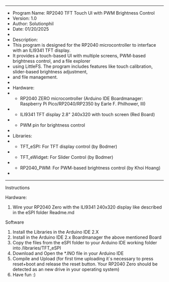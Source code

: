  **********************************************************************************************************************************************************************************************
 *  Program Name: RP2040 TFT Touch UI with PWM Brightness Control
 * Version: 1.0
 * Author: Solutionphil
 * Date: 01/20/2025
 *
 * Description:
 * This program is designed for the RP2040 microcontroller to interface with an ILI9341 TFT display.
 * It provides a touch-based UI with multiple screens, PWM-based brightness control, and a file explorer
 * using LittleFS. The program includes features like touch calibration, slider-based brightness adjustment,
 * and file management.
 *
 * Hardware:
 * - RP2040 ZERO microcontroller (Arduino IDE Boardmanager: Raspberry Pi Pico/RP2040/RP2350 by Earle F. Philhower, III)
 * - ILI9341 TFT display 2.8" 240x320 with touch screen (Red Board)
 * - PWM pin for brightness control
 *
 * Libraries:
 * - TFT_eSPI: For TFT display control (by Bodmer)
 * - TFT_eWidget: For Slider Control (by Bodmer)
 * - RP2040_PWM: For PWM-based brightness control (by Khoi Hoang)
 *
************************************************************************************************************************************************************************************************
Instructions 

Hardware:
  1. Wire your RP2040 Zero with the ILI9341 240x320 display like described in the eSPI folder Readme.md

Software
  1. Install the Libraries in the Arduino IDE 2.X
  2. Install in the Arduino IDE 2.x Boardmanager the above mentioned Board
  3. Copy the files from the eSPI folder to your Arduino IDE working folder into /libraries/TFT_eSPI
  4. Download and Open the *.INO file in your Arduino IDE
  5. Compile and Upload (for first time uploading it`s necessary to press reset+boot and release the reset button. Your RP2040 Zero should be detected as an new drive in your operating system)
  6. Have fun :) 
     
 
